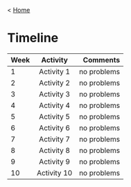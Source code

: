< [Home](/README.md)

# Timeline


| Week          | Activity      | Comments  |
| ------------- |:-------------:| ---------:|
| 1    | Activity 1 | no problems  |
| 2    | Activity 2 |  no problems  |
| 3    | Activity 3 |    no problems  |
| 4    | Activity 4 | no problems  |
| 5    | Activity 5 | no problems  |
| 6    | Activity 6 | no problems  |
| 7    | Activity 7 | no problems  |
| 8    | Activity 8 | no problems  |
| 9    | Activity 9 | no problems  |
| 10   | Activity 10 | no problems  |
